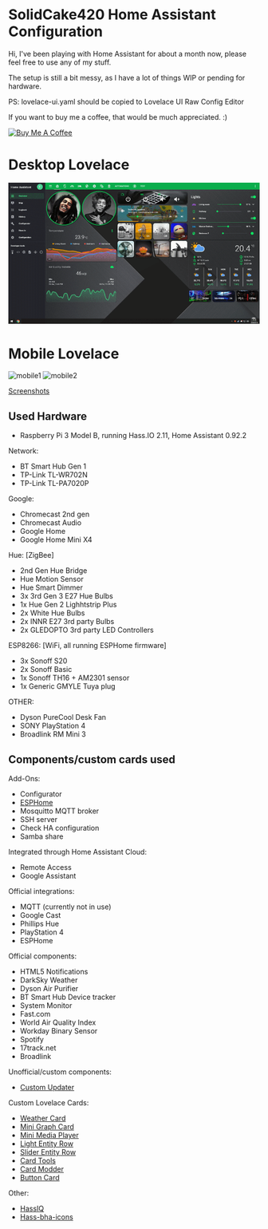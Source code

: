 # SolidCake420 Home Assistant Configuration

Hi, I've been playing with Home Assistant for about a month now, please feel free to use any of my stuff.

The setup is still a bit messy, as I have a lot of things WIP or pending for hardware.

PS: lovelace-ui.yaml should be copied to Lovelace UI Raw Config Editor


If you want to buy me a coffee, that would be much appreciated. :)

<a href="https://www.buymeacoffee.com/B8KgOCPIb" target="_blank"><img src="https://www.buymeacoffee.com/assets/img/custom_images/orange_img.png" alt="Buy Me A Coffee" style="height: auto !important;width: auto !important;" ></a>

# Desktop Lovelace
![desktop](/example/example_lovelace_pc.gif "Lovelace example on desktop")

# Mobile Lovelace
![mobile1](/example/example_lovelace_mobile1.gif "Lovelace example on mobile 1")
![mobile2](/example/example_lovelace_mobile2.gif "Lovelace example on mobile 2")

[Screenshots](https://imgur.com/gallery/ALbkssC)


## Used Hardware

- Raspberry Pi 3 Model B, running Hass.IO 2.11, Home Assistant 0.92.2
 
Network:

- BT Smart Hub Gen 1
- TP-Link TL-WR702N
- TP-Link TL-PA7020P

Google: 

- Chromecast 2nd gen
- Chromecast Audio
- Google Home
- Google Home Mini X4


Hue: [ZigBee]

- 2nd Gen Hue Bridge
- Hue Motion Sensor
- Hue Smart Dimmer
- 3x 3rd Gen 3 E27 Hue Bulbs
- 1x Hue Gen 2 Lighhtstrip Plus
- 2x White Hue Bulbs
- 2x INNR E27 3rd party Bulbs
- 2x GLEDOPTO 3rd party LED Controllers


ESP8266: [WiFi, all running ESPHome firmware]

- 3x Sonoff S20
- 2x Sonoff Basic
- 1x Sonoff TH16 + AM2301 sensor
- 1x Generic GMYLE Tuya plug


OTHER:

- Dyson PureCool Desk Fan
- SONY PlayStation 4
- Broadlink RM Mini 3


## Components/custom cards used


Add-Ons:

- Configurator
- [ESPHome](https://github.com/esphome/hassio)
- Mosquitto MQTT broker
- SSH server
- Check HA configuration
- Samba share


Integrated through Home Assistant Cloud:

- Remote Access
- Google Assistant 


Official integrations:

- MQTT (currently not in use)
- Google Cast
- Phillips Hue
- PlayStation 4
- ESPHome


Official components:

- HTML5 Notifications
- DarkSky Weather
- Dyson Air Purifier
- BT Smart Hub Device tracker
- System Monitor
- Fast.com
- World Air Quality Index
- Workday Binary Sensor
- Spotify
- 17track.net
- Broadlink


Unofficial/custom components:

- [Custom Updater](https://github.com/custom-components/custom_updater)


Custom Lovelace Cards:

- [Weather Card](https://github.com/bramkragten/custom-ui/tree/master/weather-card)
- [Mini Graph Card](https://github.com/kalkih/mini-graph-card)
- [Mini Media Player](https://github.com/kalkih/mini-media-player)
- [Light Entity Row](https://github.com/custom-cards/light-entity-row)
- [Slider Entity Row](https://github.com/thomasloven/lovelace-slider-entity-row)
- [Card Tools](https://github.com/thomasloven/lovelace-card-tools)
- [Card Modder](https://github.com/thomasloven/lovelace-card-modder)
- [Button Card](https://github.com/custom-cards/button-card)


Other:

- [HassIQ](https://github.com/alanfischer/hassiq)
- [Hass-bha-icons](https://github.com/hulkhaugen/hass-bha-icons)
